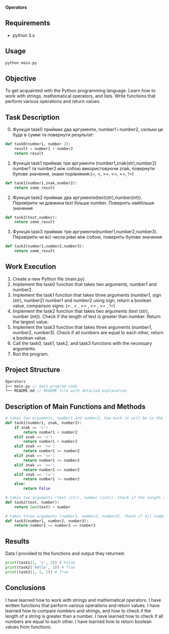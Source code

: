 **Operators**

## Requirements
- python 3.x

## Usage

```sh
python main.py
```

## Objective

To get acquainted with the Python programming language. Learn how to work with strings, mathematical operators, and lists. Write functions that perform various operations and return values.

## Task Description

0. Функція task0 приймає два аргументи, number1 і number2, скільки це буде в суммі та повернути результат:

```python
def task0(number1, number 2):
    result = number1 + number2
    return result
```

1. Функція task1 приймає три аргументи (number1,znak(str),number2) number1 та number2 між собою використовуючи znak, повернути булове значення, знаки порівняння:(>, <, >=, <=, ==, !=)

```python
def task1(number1,znak,number2):
    return some_result
```

2. Функція task2 приймає два аргументи(text(str),number(int)). Перевірити чи довжина text більше number. Поверніть найбільше значення 

```python
def task2(text,number):
    return some_result
```

3. Функція task3 приймає три аргументи(number1,number2,number3). Перевірити чи всі числа рівні між собою, поверніть булове значення

```python
def task3(number1,number2,number3):
    return some_result
```

## Work Execution

1. Create a new Python file (main.py).
2. Implement the task0 function that takes two arguments, number1 and number2.
3. Implement the task1 function that takes three arguments (number1, sign (str), number2) number1 and number2 using sign, return a boolean value, comparison signs: (> , < , >= , <= , == , !=)
4. Implement the task2 function that takes two arguments (text (str), number (int)). Check if the length of text is greater than number. Return the largest value.
5. Implement the task3 function that takes three arguments (number1, number2, number3). Check if all numbers are equal to each other, return a boolean value.
6. Call the task0, task1, task2, and task3 functions with the necessary arguments.
7. Run the program.

## Project Structure

```rust
Operators
├── main.py // main program code
└── README.md // README file with detailed explanation
```

## Description of Main Functions and Methods

```python
# takes two arguments, number1 and number2, how much it will be in the sum and return the result
def task1(number1, znak, number2):
    if znak == '>':
        return number1 > number2
    elif znak == '<':
        return number1 < number2
    elif znak == '>=':
        return number1 >= number2
    elif znak == '<=':
        return number1 <= number2
    elif znak == '==':
        return number1 == number2
    elif znak == '!=':
        return number1 != number2
    else:
        return False

# takes two arguments (text (str), number (int)). Check if the length of text is greater than number. Return the largest value
def task2(text, number):
    return len(text) > number

# takes three arguments (number1, number2, number3). Check if all numbers are equal to each other, return a boolean value
def task3(number1, number2, number3):
    return number1 == number2 == number3
```

## Results

Data I provided to the functions and output they returned:

```python
print(task1(1, '>', 2)) # False
print(task2('hello', 3)) # True
print(task3(1, 1, 1)) # True
```

## Conclusions

I have learned how to work with strings and mathematical operators. I have written functions that perform various operations and return values. I have learned how to compare numbers and strings, and how to check if the length of a string is greater than a number. I have learned how to check if all numbers are equal to each other. I have learned how to return boolean values from functions.
